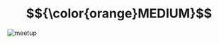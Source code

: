 # $${\color{orange}MEDIUM}$$
![meetup](https://user-images.githubusercontent.com/65892342/232685928-8f3208b2-839a-47e8-8be5-47d576dd975f.svg)
